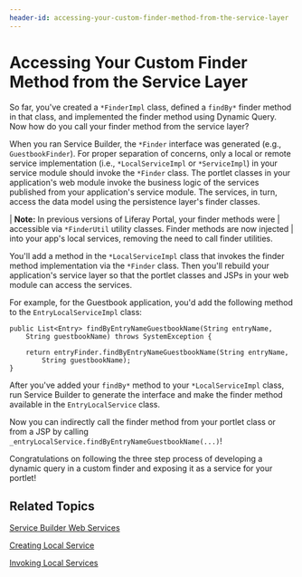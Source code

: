 ```yaml
---
header-id: accessing-your-custom-finder-method-from-the-service-layer
---
```


# Accessing Your Custom Finder Method from the Service Layer

So far, you've created a `*FinderImpl` class, defined a `findBy*` finder method
in that class, and implemented the finder method using Dynamic Query. Now how do
you call your finder method from the service layer?

When you ran Service Builder, the `*Finder` interface was generated (e.g.,
`GuestbookFinder`). For proper separation of concerns, only a local or remote service
implementation (i.e., `*LocalServiceImpl` or `*ServiceImpl`) in your service
module should invoke the `*Finder` class. The portlet classes in your
application's web module invoke the business logic of the services published
from your application's service module. The services, in turn, access the data
model using the persistence layer's finder classes.

| **Note:** In previous versions of Liferay Portal, your finder methods were
| accessible via `*FinderUtil` utility classes. Finder methods are now injected
| into your app's local services, removing the need to call finder utilities.

You'll add a method in the `*LocalServiceImpl` class that invokes the finder
method implementation via the `*Finder` class. Then you'll rebuild your
application's service layer so that the portlet classes and JSPs in your web
module can access the services.

For example, for the Guestbook application, you'd add the following method to
the `EntryLocalServiceImpl` class:

    public List<Entry> findByEntryNameGuestbookName(String entryName,
        String guestbookName) throws SystemException {

        return entryFinder.findByEntryNameGuestbookName(String entryName,
            String guestbookName);
    }

After you've added your `findBy*` method to your `*LocalServiceImpl` class, run
Service Builder to generate the interface and make the finder method available
in the `EntryLocalService` class.

Now you can indirectly call the finder method from your portlet class or from a
JSP by calling `_entryLocalService.findByEntryNameGuestbookName(...)`!

Congratulations on following the three step process of developing a dynamic
query in a custom finder and exposing it as a service for your portlet!

## Related Topics

[Service Builder Web Services](/docs/7-1/tutorials/-/knowledge_base/t/service-builder-web-services)

[Creating Local Service](/docs/7-1/tutorials/-/knowledge_base/t/creating-local-services)

[Invoking Local Services](/docs/7-1/tutorials/-/knowledge_base/t/invoking-local-services)
